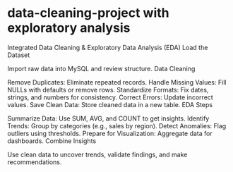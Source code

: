 # data-cleaning-project with exploratory analysis
Integrated Data Cleaning & Exploratory Data Analysis (EDA)
Load the Dataset

Import raw data into MySQL and review structure.
Data Cleaning

Remove Duplicates: Eliminate repeated records.
Handle Missing Values: Fill NULLs with defaults or remove rows.
Standardize Formats: Fix dates, strings, and numbers for consistency.
Correct Errors: Update incorrect values.
Save Clean Data: Store cleaned data in a new table.
EDA Steps

Summarize Data: Use SUM, AVG, and COUNT to get insights.
Identify Trends: Group by categories (e.g., sales by region).
Detect Anomalies: Flag outliers using thresholds.
Prepare for Visualization: Aggregate data for dashboards.
Combine Insights

Use clean data to uncover trends, validate findings, and make recommendations.

